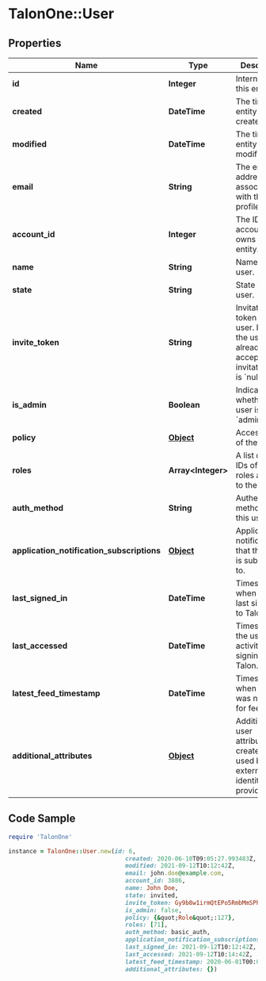 # TalonOne::User

## Properties

Name | Type | Description | Notes
------------ | ------------- | ------------- | -------------
**id** | **Integer** | Internal ID of this entity. | 
**created** | **DateTime** | The time this entity was created. | 
**modified** | **DateTime** | The time this entity was last modified. | 
**email** | **String** | The email address associated with the user profile. | 
**account_id** | **Integer** | The ID of the account that owns this entity. | 
**name** | **String** | Name of the user. | 
**state** | **String** | State of the user. | 
**invite_token** | **String** | Invitation token of the user.  **Note**: If the user has already accepted their invitation, this is &#x60;null&#x60;.  | 
**is_admin** | **Boolean** | Indicates whether the user is an &#x60;admin&#x60;. | [optional] 
**policy** | [**Object**](.md) | Access level of the user. | 
**roles** | **Array&lt;Integer&gt;** | A list of the IDs of the roles assigned to the user. | [optional] 
**auth_method** | **String** | Authentication method for this user. | [optional] 
**application_notification_subscriptions** | [**Object**](.md) | Application notifications that the user is subscribed to. | [optional] 
**last_signed_in** | **DateTime** | Timestamp when the user last signed in to Talon.One. | [optional] 
**last_accessed** | **DateTime** | Timestamp of the user&#39;s last activity after signing in to Talon.One. | [optional] 
**latest_feed_timestamp** | **DateTime** | Timestamp when the user was notified for feed. | [optional] 
**additional_attributes** | [**Object**](.md) | Additional user attributes, created and used by external identity providers. | [optional] 

## Code Sample

```ruby
require 'TalonOne'

instance = TalonOne::User.new(id: 6,
                                 created: 2020-06-10T09:05:27.993483Z,
                                 modified: 2021-09-12T10:12:42Z,
                                 email: john.doe@example.com,
                                 account_id: 3886,
                                 name: John Doe,
                                 state: invited,
                                 invite_token: Gy9b8w1irmQtEPo5RmbMmSPheL5h4,
                                 is_admin: false,
                                 policy: {&quot;Role&quot;:127},
                                 roles: [71],
                                 auth_method: basic_auth,
                                 application_notification_subscriptions: {},
                                 last_signed_in: 2021-09-12T10:12:42Z,
                                 last_accessed: 2021-09-12T10:14:42Z,
                                 latest_feed_timestamp: 2020-06-01T00:00Z,
                                 additional_attributes: {})
```



